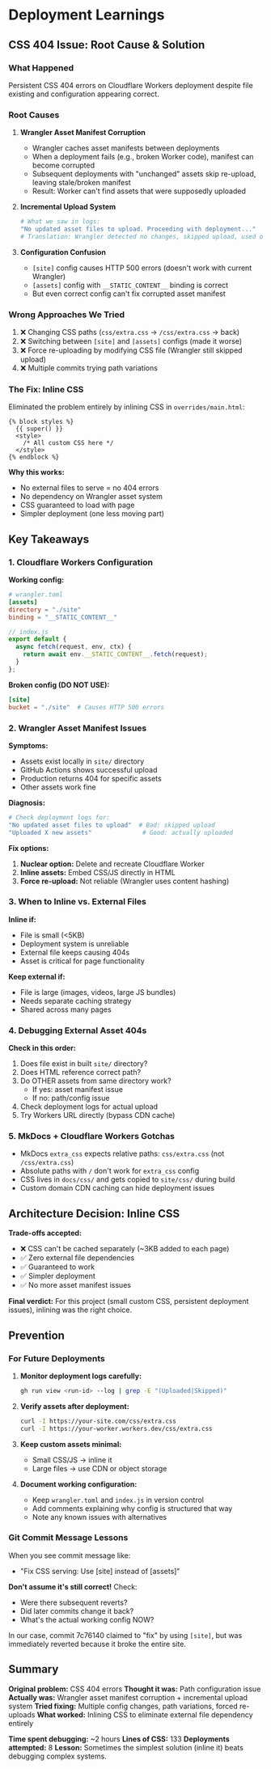 # Deployment Learnings

## CSS 404 Issue: Root Cause & Solution

### What Happened
Persistent CSS 404 errors on Cloudflare Workers deployment despite file existing and configuration appearing correct.

### Root Causes

1. **Wrangler Asset Manifest Corruption**
   - Wrangler caches asset manifests between deployments
   - When a deployment fails (e.g., broken Worker code), manifest can become corrupted
   - Subsequent deployments with "unchanged" assets skip re-upload, leaving stale/broken manifest
   - Result: Worker can't find assets that were supposedly uploaded

2. **Incremental Upload System**
   ```bash
   # What we saw in logs:
   "No updated asset files to upload. Proceeding with deployment..."
   # Translation: Wrangler detected no changes, skipped upload, used old manifest
   ```

3. **Configuration Confusion**
   - `[site]` config causes HTTP 500 errors (doesn't work with current Wrangler)
   - `[assets]` config with `__STATIC_CONTENT__` binding is correct
   - But even correct config can't fix corrupted asset manifest

### Wrong Approaches We Tried

1. ❌ Changing CSS paths (`css/extra.css` → `/css/extra.css` → back)
2. ❌ Switching between `[site]` and `[assets]` configs (made it worse)
3. ❌ Force re-uploading by modifying CSS file (Wrangler still skipped upload)
4. ❌ Multiple commits trying path variations

### The Fix: Inline CSS

Eliminated the problem entirely by inlining CSS in `overrides/main.html`:

```jinja
{% block styles %}
  {{ super() }}
  <style>
    /* All custom CSS here */
  </style>
{% endblock %}
```

**Why this works:**
- No external files to serve = no 404 errors
- No dependency on Wrangler asset system
- CSS guaranteed to load with page
- Simpler deployment (one less moving part)

## Key Takeaways

### 1. Cloudflare Workers Configuration

**Working config:**
```toml
# wrangler.toml
[assets]
directory = "./site"
binding = "__STATIC_CONTENT__"
```

```javascript
// index.js
export default {
  async fetch(request, env, ctx) {
    return await env.__STATIC_CONTENT__.fetch(request);
  }
};
```

**Broken config (DO NOT USE):**
```toml
[site]
bucket = "./site"  # Causes HTTP 500 errors
```

### 2. Wrangler Asset Manifest Issues

**Symptoms:**
- Assets exist locally in `site/` directory
- GitHub Actions shows successful upload
- Production returns 404 for specific assets
- Other assets work fine

**Diagnosis:**
```bash
# Check deployment logs for:
"No updated asset files to upload"  # Bad: skipped upload
"Uploaded X new assets"              # Good: actually uploaded
```

**Fix options:**
1. **Nuclear option:** Delete and recreate Cloudflare Worker
2. **Inline assets:** Embed CSS/JS directly in HTML
3. **Force re-upload:** Not reliable (Wrangler uses content hashing)

### 3. When to Inline vs. External Files

**Inline if:**
- File is small (<5KB)
- Deployment system is unreliable
- External file keeps causing 404s
- Asset is critical for page functionality

**Keep external if:**
- File is large (images, videos, large JS bundles)
- Needs separate caching strategy
- Shared across many pages

### 4. Debugging External Asset 404s

**Check in this order:**
1. Does file exist in built `site/` directory?
2. Does HTML reference correct path?
3. Do OTHER assets from same directory work?
   - If yes: asset manifest issue
   - If no: path/config issue
4. Check deployment logs for actual upload
5. Try Workers URL directly (bypass CDN cache)

### 5. MkDocs + Cloudflare Workers Gotchas

- MkDocs `extra_css` expects relative paths: `css/extra.css` (not `/css/extra.css`)
- Absolute paths with `/` don't work for `extra_css` config
- CSS lives in `docs/css/` and gets copied to `site/css/` during build
- Custom domain CDN caching can hide deployment issues

## Architecture Decision: Inline CSS

**Trade-offs accepted:**
- ❌ CSS can't be cached separately (~3KB added to each page)
- ✅ Zero external file dependencies
- ✅ Guaranteed to work
- ✅ Simpler deployment
- ✅ No more asset manifest issues

**Final verdict:** For this project (small custom CSS, persistent deployment issues), inlining was the right choice.

## Prevention

### For Future Deployments

1. **Monitor deployment logs carefully:**
   ```bash
   gh run view <run-id> --log | grep -E "(Uploaded|Skipped)"
   ```

2. **Verify assets after deployment:**
   ```bash
   curl -I https://your-site.com/css/extra.css
   curl -I https://your-worker.workers.dev/css/extra.css
   ```

3. **Keep custom assets minimal:**
   - Small CSS/JS → inline it
   - Large files → use CDN or object storage

4. **Document working configuration:**
   - Keep `wrangler.toml` and `index.js` in version control
   - Add comments explaining why config is structured that way
   - Note any known issues with alternatives

### Git Commit Message Lessons

When you see commit message like:
- "Fix CSS serving: Use [site] instead of [assets]"

**Don't assume it's still correct!** Check:
- Were there subsequent reverts?
- Did later commits change it back?
- What's the actual working config NOW?

In our case, commit 7c76140 claimed to "fix" by using `[site]`, but was immediately reverted because it broke the entire site.

## Summary

**Original problem:** CSS 404 errors
**Thought it was:** Path configuration issue
**Actually was:** Wrangler asset manifest corruption + incremental upload system
**Tried fixing:** Multiple config changes, path variations, forced re-uploads
**What worked:** Inlining CSS to eliminate external file dependency entirely

**Time spent debugging:** ~2 hours
**Lines of CSS:** 133
**Deployments attempted:** 8
**Lesson:** Sometimes the simplest solution (inline it) beats debugging complex systems.
